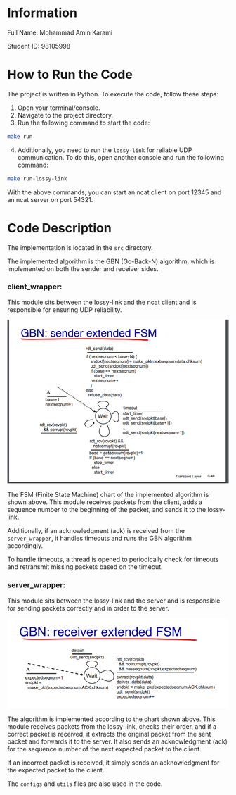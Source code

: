 # Information
Full Name: Mohammad Amin Karami

Student ID: 98105998

# How to Run the Code
The project is written in Python. To execute the code, follow these steps:

1. Open your terminal/console.
2. Navigate to the project directory.
3. Run the following command to start the code:

```bash
make run
```

4. Additionally, you need to run the `lossy-link` for reliable UDP communication. To do this, open another console and run the following command:

```bash
make run-lossy-link
```

With the above commands, you can start an ncat client on port 12345 and an ncat server on port 54321.

# Code Description
The implementation is located in the `src` directory.

The implemented algorithm is the GBN (Go-Back-N) algorithm, which is implemented on both the sender and receiver sides.

### client_wrapper:
This module sits between the lossy-link and the ncat client and is responsible for ensuring UDP reliability.

![Alt text](image.png)

The FSM (Finite State Machine) chart of the implemented algorithm is shown above. This module receives packets from the client, adds a sequence number to the beginning of the packet, and sends it to the lossy-link.

Additionally, if an acknowledgment (ack) is received from the `server_wrapper`, it handles timeouts and runs the GBN algorithm accordingly.

To handle timeouts, a thread is opened to periodically check for timeouts and retransmit missing packets based on the timeout.

### server_wrapper:
This module sits between the lossy-link and the server and is responsible for sending packets correctly and in order to the server.

![Alt text](image-1.png)

The algorithm is implemented according to the chart shown above. This module receives packets from the lossy-link, checks their order, and if a correct packet is received, it extracts the original packet from the sent packet and forwards it to the server. It also sends an acknowledgment (ack) for the sequence number of the next expected packet to the client.

If an incorrect packet is received, it simply sends an acknowledgment for the expected packet to the client.

The `configs` and `utils` files are also used in the code.